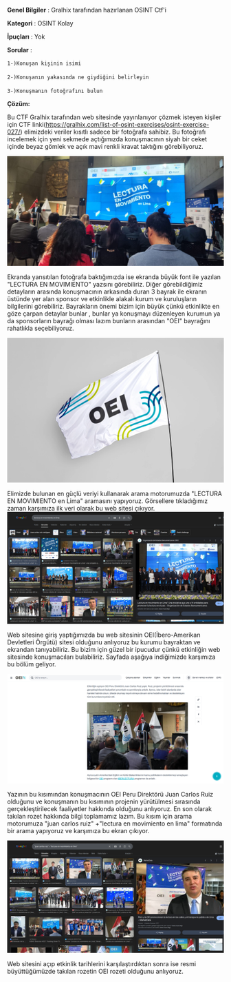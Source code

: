**Genel Bilgiler** :
Gralhix tarafından hazırlanan OSINT Ctf'i

**Kategori** :
OSINT Kolay

**İpuçları** :
Yok

**Sorular** :

	1-)Konuşan kişinin isimi
	
	2-)Konuşanın yakasında ne giydiğini belirleyin
	
	3-)Konuşmanın fotoğrafını bulun
	
	

**Çözüm:**

Bu CTF Gralhix tarafından web sitesinde yayınlanıyor çözmek isteyen kişiler için CTF linki(https://gralhix.com/list-of-osint-exercises/osint-exercise-027/) elimizdeki veriler kısıtlı sadece bir fotoğrafa sahibiz. Bu fotoğrafı incelemek için yeni sekmede açtığımızda konuşmacının siyah bir ceket içinde beyaz gömlek ve açık mavi renkli kravat taktığını görebiliyoruz.

![osintexercise027.png](https://github.com/boryokusha/OSINT-Writeup/blob/main/osintexercise027.png)

Ekranda yansıtılan fotoğrafa baktığımızda ise ekranda büyük font ile yazılan "LECTURA EN MOVIMIENTO" yazsını görebiliriz. Diğer görebildiğimiz detayların arasında konuşmacının arkasında duran 3 bayrak ile ekranın üstünde yer alan sponsor ve etkinlikle alakalı kurum ve kuruluşların bilgilerini görebiliriz. Bayrakların önemi bizim için büyük çünkü etkinlikte en göze çarpan detaylar bunlar , bunlar ya konuşmayı düzenleyen kurumun ya da sponsorların bayrağı olması lazım bunların arasından "OEI" bayrağını rahatlıkla seçebiliyoruz. 

![lag.webp](https://github.com/boryokusha/OSINT-Writeup/blob/main/flag.webp)

Elimizde bulunan en güçlü veriyi kullanarak arama motorumuzda "LECTURA EN MOVIMIENTO en Lima" aramasını yapıyoruz. Görsellere tıkladığımız zaman karşımıza ilk veri olarak bu web sitesi çıkıyor.
![1.png](https://github.com/boryokusha/OSINT-Writeup/blob/main/1.png)

Web sitesine giriş yaptığımızda bu web sitesinin OEI(İbero-Amerikan Devletleri Örgütü) sitesi olduğunu anlıyoruz bu kurumu bayraktan ve ekrandan tanıyabiliriz. Bu bizim için güzel bir ipucudur çünkü etkinliğin web sitesinde konuşmacıları bulabiliriz. 
Sayfada aşağıya indiğimizde karşımıza bu bölüm geliyor.

![2.png](https://github.com/boryokusha/OSINT-Writeup/blob/main/2.png)

Yazının bu kısımından konuşmacının OEI Peru Direktörü Juan Carlos Ruiz
olduğunu ve konuşmanın bu kısımının projenin yürütülmesi sırasında gerçekleştirilecek faaliyetler hakkında olduğunu anlıyoruz.
En son olarak takılan rozet hakkında bilgi toplamamız lazım. Bu kısım için arama motorumuza "juan carlos ruiz" +"lectura en movimiento en lima" formatında bir arama yapıyoruz ve karşımıza bu ekran çıkıyor.

![3.png](https://github.com/boryokusha/OSINT-Writeup/blob/main/3.png)

Web sitesini açıp etkinlik tarihlerini karşılaştırdıktan sonra ise resmi büyüttüğümüzde takılan rozetin OEI rozeti olduğunu anlıyoruz.
